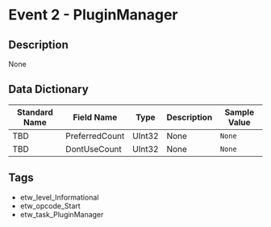 # Event 2 - PluginManager

## Description
None

## Data Dictionary
|Standard Name|Field Name|Type|Description|Sample Value|
|---|---|---|---|---|
|TBD|PreferredCount|UInt32|None|`None`|
|TBD|DontUseCount|UInt32|None|`None`|

## Tags
* etw_level_Informational
* etw_opcode_Start
* etw_task_PluginManager